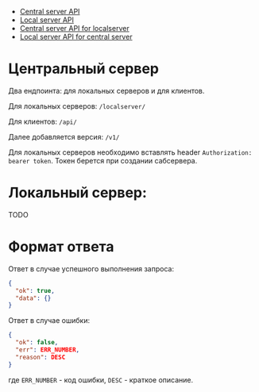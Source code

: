 - [Central server API](central_server.md)
- [Local server API](local_server.md)
- [Central server API for localserver](central_server_for_locals.md)
- [Local server API for central server](local_server_for_central.md)

# Центральный сервер
Два ендпоинта: для локальных серверов и для клиентов.

Для локальных серверов: `/localserver/`

Для клиентов: `/api/`

Далее добавляется версия: `/v1/`

Для локальных серверов необходимо вставлять header `Authorization: bearer token`. Токен берется при создании сабсервера.


# Локальный сервер:
TODO

# Формат ответа
Ответ в случае успешного выполнения запроса:
```json
{
  "ok": true,
  "data": {}
}
```
Ответ в случае ошибки:
```json
{
  "ok": false,
  "err": ERR_NUMBER,
  "reason": DESC
}
```
где `ERR_NUMBER` - код ошибки, `DESC` - краткое описание.
